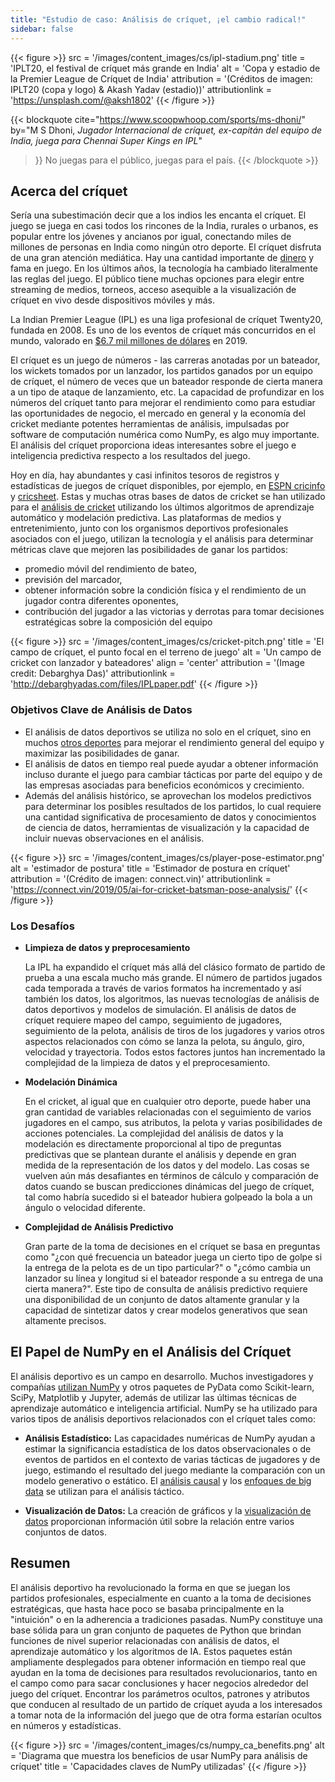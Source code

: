```yaml
---
title: "Estudio de caso: Análisis de críquet, ¡el cambio radical!"
sidebar: false
---
```


{{< figure >}}
src = '/images/content_images/cs/ipl-stadium.png'
title = 'IPLT20, el festival de críquet más grande en India'
alt = 'Copa y estadio de la Premier League de Críquet de India'
attribution = '(Créditos de imagen: IPLT20 (copa y logo) & Akash Yadav (estadio))'
attributionlink = 'https://unsplash.com/@aksh1802'
{{< /figure >}}

{{< blockquote cite="https://www.scoopwhoop.com/sports/ms-dhoni/" by="M S Dhoni, *Jugador Internacional de críquet, ex-capitán del equipo de India, juega para Chennai Super Kings en IPL*"
>}} No juegas para el público, juegas para el país. 
{{< /blockquote >}}

## Acerca del críquet

Sería una subestimación decir que a los indios les encanta el críquet. El juego se juega en casi todos los rincones de la India, rurales o urbanos, es popular entre los jóvenes y ancianos por igual, conectando miles de millones de personas en India como ningún otro deporte. El críquet disfruta de una gran atención mediática. Hay una cantidad importante de [dinero](https://www.statista.com/topics/4543/indian-premier-league-ipl/) y fama en juego. En los últimos años, la tecnología ha cambiado literalmente las reglas del juego. El público tiene muchas opciones para elegir entre streaming de medios, torneos, acceso asequible a la visualización de críquet en vivo desde dispositivos móviles y más.

La Indian Premier League (IPL) es una liga profesional de críquet Twenty20, fundada en 2008. Es uno de los eventos de críquet más concurridos en el mundo, valorado en [$6.7 mil millones de dólares](https://en.wikipedia.org/wiki/Indian_Premier_League) en 2019.

El críquet es un juego de números - las carreras anotadas por un bateador, los wickets tomados por un lanzador, los partidos ganados por un equipo de críquet, el número de veces que un bateador responde de cierta manera a un tipo de ataque de lanzamiento, etc. La capacidad de profundizar en los números del críquet tanto para mejorar el rendimiento como para estudiar las oportunidades de negocio, el mercado en general y la economía del cricket mediante potentes herramientas de análisis, impulsadas por software de computación numérica como NumPy, es algo muy importante. El análisis del críquet proporciona ideas interesantes sobre el juego e inteligencia predictiva respecto a los resultados del juego.

Hoy en día, hay abundantes y casi infinitos tesoros de registros y estadísticas de juegos de críquet disponibles, por ejemplo, en [ESPN cricinfo](https://stats.espncricinfo.com/ci/engine/stats/index.html) y [cricsheet](https://cricsheet.org). Estas y muchas otras bases de datos de cricket se han utilizado para el [análisis de cricket](https://www.researchgate.net/publication/336886516_Data_visualization_and_toss_related_analysis_of_IPL_teams_and_batsmen_performances) utilizando los últimos algoritmos de aprendizaje automático y modelación predictiva. Las plataformas de medios y entretenimiento, junto con los organismos deportivos profesionales asociados con el juego, utilizan la tecnología y el análisis para determinar métricas clave que mejoren las posibilidades de ganar los partidos:

* promedio móvil del rendimiento de bateo,
* previsión del marcador,
* obtener información sobre la condición física y el rendimiento de un jugador contra diferentes oponentes,
* contribución del jugador a las victorias y derrotas para tomar decisiones estratégicas sobre la composición del equipo

{{< figure >}}
src = '/images/content_images/cs/cricket-pitch.png'
title = 'El campo de críquet, el punto focal en el terreno de juego'
alt = 'Un campo de cricket con lanzador y bateadores'
align = 'center'
attribution = '(Image credit: Debarghya Das)'
attributionlink = 'http://debarghyadas.com/files/IPLpaper.pdf'
{{< /figure >}}

### Objetivos Clave de Análisis de Datos

* El análisis de datos deportivos se utiliza no solo en el críquet, sino en muchos [otros deportes](https://adtmag.com/blogs/dev-watch/2017/07/sports-analytics.aspx) para mejorar el rendimiento general del equipo y maximizar las posibilidades de ganar.
* El análisis de datos en tiempo real puede ayudar a obtener información incluso durante el juego para cambiar tácticas por parte del equipo y de las empresas asociadas para beneficios económicos y crecimiento.
* Además del análisis histórico, se aprovechan los modelos predictivos para determinar los posibles resultados de los partidos, lo cual requiere una cantidad significativa de procesamiento de datos y conocimientos de ciencia de datos, herramientas de visualización y la capacidad de incluir nuevas observaciones en el análisis.

{{< figure >}}
src = '/images/content_images/cs/player-pose-estimator.png'
alt = 'estimador de postura'
title = 'Estimador de postura en críquet'
attribution = '(Crédito de imagen: connect.vin)'
attributionlink = 'https://connect.vin/2019/05/ai-for-cricket-batsman-pose-analysis/'
{{< /figure >}}

### Los Desafíos

* **Limpieza de datos y preprocesamiento**

  La IPL ha expandido el críquet más allá del clásico formato de partido de prueba a una escala mucho más grande. El número de partidos jugados cada temporada a través de varios formatos ha incrementado y así también los datos, los algoritmos, las nuevas tecnologías de análisis de datos deportivos y modelos de simulación. El análisis de datos de críquet requiere mapeo del campo, seguimiento de jugadores, seguimiento de la pelota, análisis de tiros de los jugadores y varios otros aspectos relacionados con cómo se lanza la pelota, su ángulo, giro, velocidad y trayectoria. Todos estos factores juntos han incrementado la complejidad de la limpieza de datos y el preprocesamiento.

* **Modelación Dinámica**

  En el cricket, al igual que en cualquier otro deporte, puede haber una gran cantidad de variables relacionadas con el seguimiento de varios jugadores en el campo, sus atributos, la pelota y varias posibilidades de acciones potenciales. La complejidad del análisis de datos y la modelación es directamente proporcional al tipo de preguntas predictivas que se plantean durante el análisis y depende en gran medida de la representación de los datos y del modelo. Las cosas se vuelven aún más desafiantes en términos de cálculo y comparación de datos cuando se buscan predicciones dinámicas del juego de críquet, tal como habría sucedido si el bateador hubiera golpeado la bola a un ángulo o velocidad diferente.

* **Complejidad de Análisis Predictivo**

  Gran parte de la toma de decisiones en el críquet se basa en preguntas como "¿con qué frecuencia un bateador juega un cierto tipo de golpe si la entrega de la pelota es de un tipo particular?" o "¿cómo cambia un lanzador su línea y longitud si el bateador responde a su entrega de una cierta manera?". Este tipo de consulta de análisis predictivo requiere una disponibilidad de un conjunto de datos altamente granular y la capacidad de sintetizar datos y crear modelos generativos que sean altamente precisos.

## El Papel de NumPy en el Análisis del Críquet

El análisis deportivo es un campo en desarrollo. Muchos investigadores y compañías [utilizan NumPy](https://adtmag.com/blogs/dev-watch/2017/07/sports-analytics.aspx) y otros paquetes de PyData como Scikit-learn, SciPy, Matplotlib y Jupyter, además de utilizar las últimas técnicas de aprendizaje automático e inteligencia artificial.  NumPy se ha utilizado para varios tipos de análisis deportivos relacionados con el críquet tales como:

* **Análisis Estadístico:** Las capacidades numéricas de NumPy ayudan a estimar la significancia estadística de los datos observacionales o de eventos de partidos en el contexto de varias tácticas de jugadores y de juego, estimando el resultado del juego mediante la comparación con un modelo generativo o estático. El [análisis causal](https://amplitude.com/blog/2017/01/19/causation-correlation) y los [enfoques de big data](https://www.ncbi.nlm.nih.gov/pmc/articles/PMC4996805/) se utilizan para el análisis táctico.

* **Visualización de Datos:** La creación de gráficos y la [visualización de datos](https://towardsdatascience.com/advanced-sports-visualization-with-pandas-matplotlib-and-seaborn-9c16df80a81b) proporcionan información útil sobre la relación entre varios conjuntos de datos.

## Resumen

El análisis deportivo ha revolucionado la forma en que se juegan los partidos profesionales, especialmente en cuanto a la toma de decisiones estratégicas, que hasta hace poco se basaba principalmente en la "intuición" o en la adherencia a tradiciones pasadas. NumPy constituye una base sólida para un gran conjunto de paquetes de Python que brindan funciones de nivel superior relacionadas con análisis de datos, el aprendizaje automático y los algoritmos de IA. Estos paquetes están ampliamente desplegados para obtener información en tiempo real que ayudan en la toma de decisiones para resultados revolucionarios, tanto en el campo como para sacar conclusiones y hacer negocios alrededor del juego del críquet. Encontrar los parámetros ocultos, patrones y atributos que conducen al resultado de un partido de críquet ayuda a los interesados a tomar nota de la información del juego que de otra forma estarían ocultos en números y estadísticas.

{{< figure >}}
src = '/images/content_images/cs/numpy_ca_benefits.png'
alt = 'Diagrama que muestra los beneficios de usar NumPy para análisis de críquet'
title = 'Capacidades claves de NumPy utilizadas'
{{< /figure >}}

